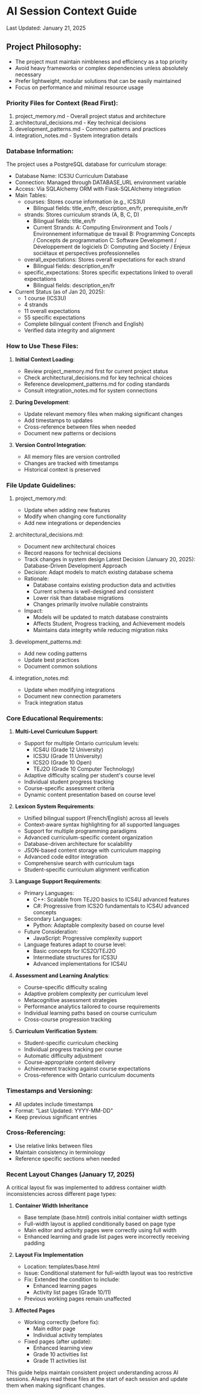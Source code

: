 # AI Session Context Guide
Last Updated: January 21, 2025

## Project Philosophy:
- The project must maintain nimbleness and efficiency as a top priority
- Avoid heavy frameworks or complex dependencies unless absolutely necessary
- Prefer lightweight, modular solutions that can be easily maintained
- Focus on performance and minimal resource usage

### Priority Files for Context (Read First):
1. project_memory.md - Overall project status and architecture
2. architectural_decisions.md - Key technical decisions
3. development_patterns.md - Common patterns and practices
4. integration_notes.md - System integration details

### Database Information:
The project uses a PostgreSQL database for curriculum storage:
- Database Name: ICS3U Curriculum Database
- Connection: Managed through DATABASE_URL environment variable
- Access: Via SQLAlchemy ORM with Flask-SQLAlchemy integration
- Main Tables:
  * courses: Stores course information (e.g., ICS3U)
    - Bilingual fields: title_en/fr, description_en/fr, prerequisite_en/fr
  * strands: Stores curriculum strands (A, B, C, D)
    - Bilingual fields: title_en/fr
    - Current Strands:
      A: Computing Environment and Tools / Environnement informatique de travail
      B: Programming Concepts / Concepts de programmation
      C: Software Development / Développement de logiciels
      D: Computing and Society / Enjeux sociétaux et perspectives professionnelles
  * overall_expectations: Stores overall expectations for each strand
    - Bilingual fields: description_en/fr
  * specific_expectations: Stores specific expectations linked to overall expectations
    - Bilingual fields: description_en/fr
- Current Status (as of Jan 20, 2025):
  * 1 course (ICS3U)
  * 4 strands
  * 11 overall expectations
  * 55 specific expectations
  * Complete bilingual content (French and English)
  * Verified data integrity and alignment

### How to Use These Files:

1. **Initial Context Loading**:
   - Review project_memory.md first for current project status
   - Check architectural_decisions.md for key technical choices
   - Reference development_patterns.md for coding standards
   - Consult integration_notes.md for system connections

2. **During Development**:
   - Update relevant memory files when making significant changes
   - Add timestamps to updates
   - Cross-reference between files when needed
   - Document new patterns or decisions

3. **Version Control Integration**:
   - All memory files are version controlled
   - Changes are tracked with timestamps
   - Historical context is preserved

### File Update Guidelines:

1. project_memory.md:
   - Update when adding new features
   - Modify when changing core functionality
   - Add new integrations or dependencies

2. architectural_decisions.md:
   - Document new architectural choices
   - Record reasons for technical decisions
   - Track changes in system design
   Latest Decision (January 20, 2025):
   Database-Driven Development Approach
   - Decision: Adapt models to match existing database schema
   - Rationale:
     * Database contains existing production data and activities
     * Current schema is well-designed and consistent
     * Lower risk than database migrations
     * Changes primarily involve nullable constraints
   - Impact:
     * Models will be updated to match database constraints
     * Affects Student, Progress tracking, and Achievement models
     * Maintains data integrity while reducing migration risks

3. development_patterns.md:
   - Add new coding patterns
   - Update best practices
   - Document common solutions

4. integration_notes.md:
   - Update when modifying integrations
   - Document new connection parameters
   - Track integration status

### Core Educational Requirements:

1. **Multi-Level Curriculum Support**:
   - Support for multiple Ontario curriculum levels:
     * ICS4U (Grade 12 University)
     * ICS3U (Grade 11 University)
     * ICS2O (Grade 10 Open)
     * TEJ2O (Grade 10 Computer Technology)
   - Adaptive difficulty scaling per student's course level
   - Individual student progress tracking
   - Course-specific assessment criteria
   - Dynamic content presentation based on course level

2. **Lexicon System Requirements**:
   - Unified bilingual support (French/English) across all levels
   - Context-aware syntax highlighting for all supported languages
   - Support for multiple programming paradigms
   - Advanced curriculum-specific content organization
   - Database-driven architecture for scalability
   - JSON-based content storage with curriculum mapping
   - Advanced code editor integration
   - Comprehensive search with curriculum tags
   - Student-specific curriculum alignment verification

3. **Language Support Requirements**:
   - Primary Languages:
     * C++: Scalable from TEJ2O basics to ICS4U advanced features
     * C#: Progressive from ICS2O fundamentals to ICS4U advanced concepts
   - Secondary Languages:
     * Python: Adaptable complexity based on course level
   - Future Consideration:
     * JavaScript: Progressive complexity support
   - Language features adapt to course level:
     * Basic concepts for ICS2O/TEJ2O
     * Intermediate structures for ICS3U
     * Advanced implementations for ICS4U

4. **Assessment and Learning Analytics**:
   - Course-specific difficulty scaling
   - Adaptive problem complexity per curriculum level
   - Metacognitive assessment strategies
   - Performance analytics tailored to course requirements
   - Individual learning paths based on course curriculum
   - Cross-course progression tracking

5. **Curriculum Verification System**:
   - Student-specific curriculum checking
   - Individual progress tracking per course
   - Automatic difficulty adjustment
   - Course-appropriate content delivery
   - Achievement tracking against course expectations
   - Cross-reference with Ontario curriculum documents

### Timestamps and Versioning:
- All updates include timestamps
- Format: "Last Updated: YYYY-MM-DD"
- Keep previous significant entries

### Cross-Referencing:
- Use relative links between files
- Maintain consistency in terminology
- Reference specific sections when needed

### Recent Layout Changes (January 17, 2025)
A critical layout fix was implemented to address container width inconsistencies across different page types:

1. **Container Width Inheritance**
   - Base template (base.html) controls initial container width settings
   - Full-width layout is applied conditionally based on page type
   - Main editor and activity pages were correctly using full width
   - Enhanced learning and grade list pages were incorrectly receiving padding

2. **Layout Fix Implementation**
   - Location: templates/base.html
   - Issue: Conditional statement for full-width layout was too restrictive
   - Fix: Extended the condition to include:
     * Enhanced learning pages
     * Activity list pages (Grade 10/11)
   - Previous working pages remain unaffected

3. **Affected Pages**
   - Working correctly (before fix):
     * Main editor page
     * Individual activity templates
   - Fixed pages (after update):
     * Enhanced learning view
     * Grade 10 activities list
     * Grade 11 activities list

This guide helps maintain consistent project understanding across AI sessions. Always read these files at the start of each session and update them when making significant changes.